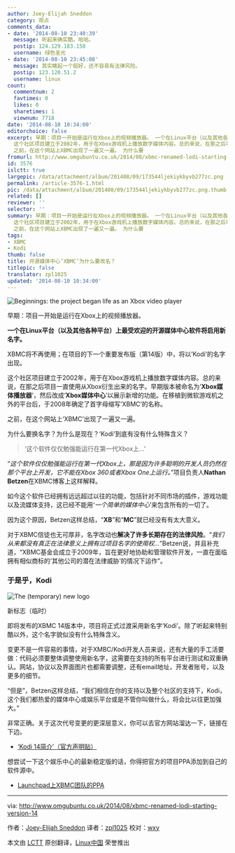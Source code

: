 ```yaml
---
author: Joey-Elijah Sneddon
category: 观点
comments_data:
- date: '2014-08-10 23:40:39'
  message: 听起来确实酷。哈哈。
  postip: 124.129.183.158
  username: 绿色圣光
- date: '2014-08-10 23:45:08'
  message: 其实瞎起一个挺好，还不容易有法律风险。
  postip: 123.120.51.2
  username: linux
count:
  commentnum: 2
  favtimes: 0
  likes: 0
  sharetimes: 1
  viewnum: 7718
date: '2014-08-10 10:34:00'
editorchoice: false
excerpt: 早期：项目一开始是运行在Xbox上的视频播放器。 一个在Linux平台（以及其他各种平台）上最受欢迎的开源媒体中心软件将启用新名字。 XBMC将不再使用；在项目的下一个重要发布版（第14版）中，将以Kodi的名字出现。
  这个社区项目建立于2002年，用于在Xbox游戏机上播放数字媒体内容。总的来说，在那之后项目一直使用从Xbox衍生出来的名字。早期版本被命名为Xbox媒体播放器，然后改成Xbox媒体中心以展示新增的功能。在移植到微软游戏机之外的平台后，于2008年确定了首字母缩写XBMC的名称。
  之前，在这个网站上XBMC出现了一遍又一遍。 为什么要
fromurl: http://www.omgubuntu.co.uk/2014/08/xbmc-renamed-lodi-starting-version-14
id: 3576
islctt: true
largepic: /data/attachment/album/201408/09/173544ljekiykbyvb277zc.png
permalink: /article-3576-1.html
pic: /data/attachment/album/201408/09/173544ljekiykbyvb277zc.png.thumb.jpg
related: []
reviewer: ''
selector: ''
summary: 早期：项目一开始是运行在Xbox上的视频播放器。 一个在Linux平台（以及其他各种平台）上最受欢迎的开源媒体中心软件将启用新名字。 XBMC将不再使用；在项目的下一个重要发布版（第14版）中，将以Kodi的名字出现。
  这个社区项目建立于2002年，用于在Xbox游戏机上播放数字媒体内容。总的来说，在那之后项目一直使用从Xbox衍生出来的名字。早期版本被命名为Xbox媒体播放器，然后改成Xbox媒体中心以展示新增的功能。在移植到微软游戏机之外的平台后，于2008年确定了首字母缩写XBMC的名称。
  之前，在这个网站上XBMC出现了一遍又一遍。 为什么要
tags:
- XBMC
- Kodi
thumb: false
title: 开源媒体中心‘XBMC’为什么要改名？
titlepic: false
translator: zpl1025
updated: '2014-08-10 10:34:00'
---
```


![Beginnings: the project began life as an Xbox video player](/data/attachment/album/201408/09/173544ljekiykbyvb277zc.png)


早期：项目一开始是运行在Xbox上的视频播放器。


**一个在Linux平台（以及其他各种平台）上最受欢迎的开源媒体中心软件将启用新名字。**


XBMC将不再使用；在项目的下一个重要发布版（第14版）中，将以‘Kodi’的名字出现。


这个社区项目建立于2002年，用于在Xbox游戏机上播放数字媒体内容。总的来说，在那之后项目一直使用从Xbox衍生出来的名字。早期版本被命名为‘**Xbox媒体播放器**’，然后改成‘**Xbox媒体中心**’以展示新增的功能。在移植到微软游戏机之外的平台后，于2008年确定了首字母缩写‘XBMC’的名称。


之前，在这个网站上‘XBMC’出现了一遍又一遍。


为什么要换名字？为什么是现在？‘Kodi’到底有没有什么特殊含义？



> 
> ‘这个软件仅仅勉强能运行在第一代Xbox上...’
> 
> 
> 


“*这个软件仅仅勉强能运行在第一代Xbox上，那是因为许多聪明的开发人员仍然在那个平台上开发，它不能在Xbox 360或者Xbox One上运行。*”项目负责人**Nathan Betzen**在XBMC博客上这样解释。


如今这个软件已经拥有远远超过以往的功能，包括针对不同市场的插件，游戏功能以及流媒体支持，这已经不能用‘*一个简单的媒体中心*’来包含所有的一切了。


因为这个原因，Betzen这样总结，“**XB**”和“**MC**”就已经没有有太大意义。


对于XBMC信徒也无可厚非，名字改动也**解决了许多长期存在的法律风险**。“*我们从来都没有真正在法律意义上拥有过项目名字的使用权...*”Betzen说，并且补充道，“XBMC基金会成立于2009年，旨在更好地协助和管理软件开发，一直在面临拥有相似商标的‘其他公司的潜在法律威胁’的情况下运作”。


### 于是乎，Kodi


![The (temporary) new logo](/data/attachment/album/201408/09/173545drkp6uk7z70e8e2p.jpg)


新标志（临时）


即将发布的XBMC 14版本中，项目将正式过渡采用新名字‘Kodi’。除了听起来特别酷以外，这个名字貌似没有什么特殊含义。


变更不是一件容易的事情，对于XMBC/Kodi开发人员来说，还有大量的手工活要做：代码必须要整体调整使用新名字，这需要在支持的所有平台进行测试和双重确认。网站，协议以及界面图片也都需要调整，还有email地址，开发者账号，以及更多的细节。


“但是”，Betzen这样总结，“我们相信在你的支持以及整个社区的支持下，Kodi，这个我们都热爱的媒体中心或娱乐平台或是不管你叫做什么，将会比以往更加强大。”


非常正确。关于这次代号变更的更深层意义，你可以去官方网站溜达一下，链接在下边。


* [‘Kodi 14简介′（官方声明贴）](http://xbmc.org/introducing-kodi-14/)


想尝试一下这个娱乐中心的最新稳定版的话，你得把官方的项目PPA添加到自己的软件源中。


* [Launchpad上XBMC团队的PPA](https://launchpad.net/%7Eteam-xbmc/+archive/ppa)




---


via: <http://www.omgubuntu.co.uk/2014/08/xbmc-renamed-lodi-starting-version-14>


作者：[Joey-Elijah Sneddon](https://plus.google.com/117485690627814051450/?rel=author) 译者：[zpl1025](https://github.com/zpl1025) 校对：[wxy](https://github.com/wxy)


本文由 [LCTT](https://github.com/LCTT/TranslateProject) 原创翻译，[Linux中国](http://linux.cn/) 荣誉推出
